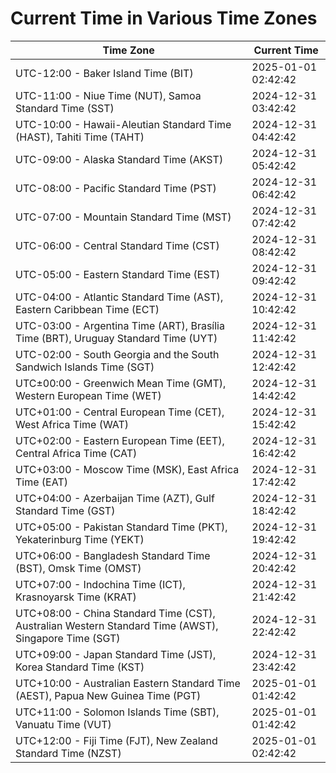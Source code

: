 # Current Time in Various Time Zones

| Time Zone | Current Time |
|-----------|--------------|
| UTC-12:00 - Baker Island Time (BIT) | 2025-01-01 02:42:42 |
| UTC-11:00 - Niue Time (NUT), Samoa Standard Time (SST) | 2024-12-31 03:42:42 |
| UTC-10:00 - Hawaii-Aleutian Standard Time (HAST), Tahiti Time (TAHT) | 2024-12-31 04:42:42 |
| UTC-09:00 - Alaska Standard Time (AKST) | 2024-12-31 05:42:42 |
| UTC-08:00 - Pacific Standard Time (PST) | 2024-12-31 06:42:42 |
| UTC-07:00 - Mountain Standard Time (MST) | 2024-12-31 07:42:42 |
| UTC-06:00 - Central Standard Time (CST) | 2024-12-31 08:42:42 |
| UTC-05:00 - Eastern Standard Time (EST) | 2024-12-31 09:42:42 |
| UTC-04:00 - Atlantic Standard Time (AST), Eastern Caribbean Time (ECT) | 2024-12-31 10:42:42 |
| UTC-03:00 - Argentina Time (ART), Brasília Time (BRT), Uruguay Standard Time (UYT) | 2024-12-31 11:42:42 |
| UTC-02:00 - South Georgia and the South Sandwich Islands Time (SGT) | 2024-12-31 12:42:42 |
| UTC±00:00 - Greenwich Mean Time (GMT), Western European Time (WET) | 2024-12-31 14:42:42 |
| UTC+01:00 - Central European Time (CET), West Africa Time (WAT) | 2024-12-31 15:42:42 |
| UTC+02:00 - Eastern European Time (EET), Central Africa Time (CAT) | 2024-12-31 16:42:42 |
| UTC+03:00 - Moscow Time (MSK), East Africa Time (EAT) | 2024-12-31 17:42:42 |
| UTC+04:00 - Azerbaijan Time (AZT), Gulf Standard Time (GST) | 2024-12-31 18:42:42 |
| UTC+05:00 - Pakistan Standard Time (PKT), Yekaterinburg Time (YEKT) | 2024-12-31 19:42:42 |
| UTC+06:00 - Bangladesh Standard Time (BST), Omsk Time (OMST) | 2024-12-31 20:42:42 |
| UTC+07:00 - Indochina Time (ICT), Krasnoyarsk Time (KRAT) | 2024-12-31 21:42:42 |
| UTC+08:00 - China Standard Time (CST), Australian Western Standard Time (AWST), Singapore Time (SGT) | 2024-12-31 22:42:42 |
| UTC+09:00 - Japan Standard Time (JST), Korea Standard Time (KST) | 2024-12-31 23:42:42 |
| UTC+10:00 - Australian Eastern Standard Time (AEST), Papua New Guinea Time (PGT) | 2025-01-01 01:42:42 |
| UTC+11:00 - Solomon Islands Time (SBT), Vanuatu Time (VUT) | 2025-01-01 01:42:42 |
| UTC+12:00 - Fiji Time (FJT), New Zealand Standard Time (NZST) | 2025-01-01 02:42:42 |
